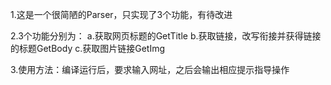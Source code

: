 1.这是一个很简陋的Parser，只实现了3个功能，有待改进

2.3个功能分别为：
  a.获取网页标题的GetTitle
  b.获取链接，改写衔接并获得链接的标题GetBody
  c.获取图片链接GetImg

3.使用方法：编译运行后，要求输入网址，之后会输出相应提示指导操作
